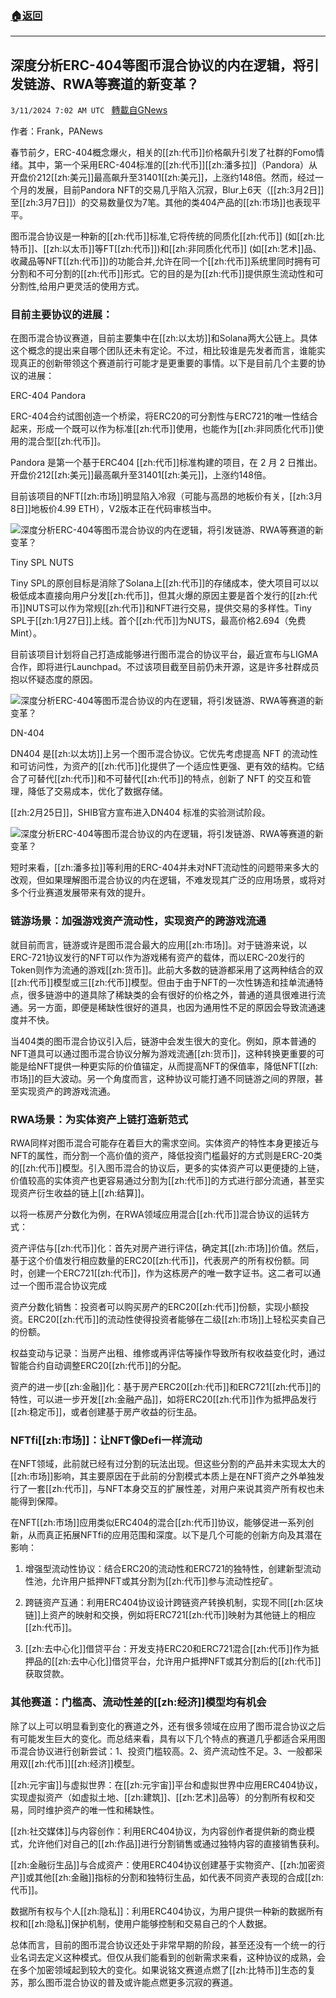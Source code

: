 ###  [:house:返回](README.md)
---


## 深度分析ERC-404等图币混合协议的内在逻辑，将引发链游、RWA等赛道的新变革？
`3/11/2024 7:02 AM UTC ` [轉載自GNews](https://gnews.org/articles/2383468)

作者：Frank，PANews

春节前夕，ERC-404概念爆火，相关的[[zh:代币]]价格飙升引发了社群的Fomo情绪。其中，第一个采用ERC-404标准的[[zh:代币]][[zh:潘多拉]]（Pandora）从开盘价212[[zh:美元]]最高飙升至31401[[zh:美元]]，上涨约148倍。然而，经过一个月的发展，目前Pandora NFT的交易几乎陷入沉寂，Blur上6天（[[zh:3月2日]]至[[zh:3月7日]]）的交易数量仅为7笔。其他的类404产品的[[zh:市场]]也表现平平。

图币混合协议是一种新的[[zh:代币]]标准,它将传统的同质化[[zh:代币]] (如[[zh:比特币]]、[[zh:以太币]]等FT[[zh:代币]])和[[zh:非同质化代币]] (如[[zh:艺术]]品、收藏品等NFT[[zh:代币]])的功能合并,允许在同一个[[zh:代币]]系统里同时拥有可分割和不可分割的[[zh:代币]]形式。它的目的是为[[zh:代币]]提供原生流动性和可分割性,给用户更灵活的使用方式。

### 目前主要协议的进展：

在图币混合协议赛道，目前主要集中在[[zh:以太坊]]和Solana两大公链上。具体这个概念的提出来自哪个团队还未有定论。不过，相比较谁是先发者而言，谁能实现真正的创新带领这个赛道前行可能才是更重要的事情。以下是目前几个主要的协议的进展：

ERC-404  Pandora

ERC-404合约试图创造一个桥梁，将ERC20的可分割性与ERC721的唯一性结合起来，形成一个既可以作为标准[[zh:代币]]使用，也能作为[[zh:非同质化代币]]使用的混合型[[zh:代币]]。

Pandora 是第一个基于ERC404 [[zh:代币]]标准构建的项目，在 2 月 2 日推出。开盘价212[[zh:美元]]最高飙升至31401[[zh:美元]]，上涨约148倍。

目前该项目的NFT[[zh:市场]]明显陷入冷寂（可能与高昂的地板价有关，[[zh:3月8日]]地板价4.99 ETH），V2版本正在代码审核当中。

![深度分析ERC-404等图币混合协议的内在逻辑，将引发链游、RWA等赛道的新变革？](https://cdn-img.panewslab.com/panews/2024/03/11/images/Y6bcKO9id5.png "深度分析ERC-404等图币混合协议的内在逻辑，将引发链游、RWA等赛道的新变革？")

Tiny SPL  NUTS

Tiny SPL的原创目标是消除了Solana上[[zh:代币]]的存储成本，使大项目可以以极低成本直接向用户分发[[zh:代币]]，但其火爆的原因主要是首个发行的[[zh:代币]]NUTS可以作为常规[[zh:代币]]和NFT进行交易，提供交易的多样性。Tiny SPL于[[zh:1月27日]]上线。首个[[zh:代币]]为NUTS，最高价格2.694（免费Mint）。

目前该项目计划将自己打造成能够进行图币混合的协议平台，最近宣布与LIGMA合作，即将进行Launchpad。不过该项目截至目前仍未开源，这是许多社群成员抱以怀疑态度的原因。

![深度分析ERC-404等图币混合协议的内在逻辑，将引发链游、RWA等赛道的新变革？](https://cdn-img.panewslab.com/panews/2024/03/11/images/6m65G75ra2.png "深度分析ERC-404等图币混合协议的内在逻辑，将引发链游、RWA等赛道的新变革？")

DN-404

DN404 是[[zh:以太坊]]上另一个图币混合协议。它优先考虑提高 NFT 的流动性和可访问性，为资产的[[zh:代币]]化提供了一个适应性更强、更有效的结构。它结合了可替代[[zh:代币]]和不可替代[[zh:代币]]的特点，创新了 NFT 的交互和管理，降低了交易成本，优化了数据存储。

[[zh:2月25日]]，SHIB官方宣布进入DN404 标准的实验测试阶段。

![深度分析ERC-404等图币混合协议的内在逻辑，将引发链游、RWA等赛道的新变革？](https://cdn-img.panewslab.com/panews/2024/03/11/images/8q95U1bH7B.png "深度分析ERC-404等图币混合协议的内在逻辑，将引发链游、RWA等赛道的新变革？")

短时来看，[[zh:潘多拉]]等利用的ERC-404并未对NFT流动性的问题带来多大的改观，但如果理解图币混合协议的内在逻辑，不难发现其广泛的应用场景，或将对多个行业赛道发展带来有效的提升。

### 链游场景：加强游戏资产流动性，实现资产的跨游戏流通

就目前而言，链游或许是图币混合最大的应用[[zh:市场]]。对于链游来说，以ERC-721协议发行的NFT可以作为游戏稀有资产的载体，而以ERC-20发行的Token则作为流通的游戏[[zh:货币]]。此前大多数的链游都采用了这两种结合的双[[zh:代币]]模型或三[[zh:代币]]模型。但由于由于NFT的一次性铸造和挂单流通特点，很多链游中的道具除了稀缺类的会有很好的价格之外，普通的道具很难进行流通。另一方面，即便是稀缺性很好的道具，也因为通用性不足的原因会导致流通速度并不快。

当404类的图币混合协议引入后，链游中会发生很大的变化。例如，原本普通的NFT道具可以通过图币混合协议分解为游戏流通[[zh:货币]]，这种转换更重要的可能是给NFT提供一种更实际的价值锚定，从而提高NFT的保值率，降低NFT[[zh:市场]]的巨大波动。另一个角度而言，这种协议可能打通不同链游之间的界限，甚至实现资产的跨游戏流通。

### RWA场景：为实体资产上链打造新范式

RWA同样对图币混合可能存在着巨大的需求空间。实体资产的特性本身更接近与NFT的属性，而分割一个高价值的资产，降低投资门槛最好的方式则是ERC-20类的[[zh:代币]]模型。引入图币混合的协议后，更多的实体资产可以更便捷的上链，价值较高的实体资产也更容易通过分割为[[zh:代币]]的方式进行部分流通，甚至实现资产衍生收益的链上[[zh:结算]]。

以将一栋房产分数化为例，在RWA领域应用混合[[zh:代币]]混合协议的运转方式：

资产评估与[[zh:代币]]化：首先对房产进行评估，确定其[[zh:市场]]价值。然后，基于这个价值发行相应数量的ERC20[[zh:代币]]，代表房产的所有权份额。同时，创建一个ERC721[[zh:代币]]，作为这栋房产的唯一数字证书。这二者可以通过一个图币混合协议完成

资产分数化销售：投资者可以购买房产的ERC20[[zh:代币]]份额，实现小额投资。ERC20[[zh:代币]]的流动性使得投资者能够在二级[[zh:市场]]上轻松买卖自己的份额。

权益变动与记录：当房产出租、维修或再评估等操作导致所有权收益变化时，通过智能合约自动调整ERC20[[zh:代币]]的分配。

资产的进一步[[zh:金融]]化：基于房产ERC20[[zh:代币]]和ERC721[[zh:代币]]的特性，可以进一步开发[[zh:金融产品]]，如将ERC20[[zh:代币]]作为抵押品发行[[zh:稳定币]]，或者创建基于房产收益的衍生品。

### NFTfi[[zh:市场]]：让NFT像Defi一样流动

在NFT领域，此前就已经有过分割的玩法出现。但这些分割的产品并未实现太大的[[zh:市场]]影响，其主要原因在于此前的分割模式本质上是在NFT资产之外单独发行了一套[[zh:代币]]，与NFT本身交互的扩展性差，对用户来说其资产所有权也未能得到保障。

在NFT[[zh:市场]]应用类似ERC404的混合[[zh:代币]]协议，能够促进一系列创新，从而真正拓展NFTfi的应用范围和深度。以下是几个可能的创新方向及其潜在影响：

1. 增强型流动性协议：结合ERC20的流动性和ERC721的独特性，创建新型流动性池，允许用户抵押NFT或其分割为[[zh:代币]]参与流动性挖矿。

2. 跨链资产互通：利用ERC404协议设计跨链资产转换机制，实现不同[[zh:区块链]]上资产的映射和交换，例如将ERC721[[zh:代币]]映射为其他链上的相应[[zh:代币]]。

3. [[zh:去中心化]]借贷平台：开发支持ERC20和ERC721混合[[zh:代币]]作为抵押品的[[zh:去中心化]]借贷平台，允许用户抵押NFT或其分割后的[[zh:代币]]获取贷款。

### 其他赛道：门槛高、流动性差的[[zh:经济]]模型均有机会

除了以上可以明显看到变化的赛道之外，还有很多领域在应用了图币混合协议之后有可能发生巨大的变化。而总结来看，具有以下几个特点的赛道几乎都适合采用图币混合协议进行创新尝试：1、投资门槛较高。2、资产流动性不足。3、一般都采用双[[zh:代币]][[zh:经济]]模型。

[[zh:元宇宙]]与虚拟世界：在[[zh:元宇宙]]平台和虚拟世界中应用ERC404协议，实现虚拟资产（如虚拟土地、[[zh:建筑]]、[[zh:艺术]]品等）的分割所有权和交易，同时维护资产的唯一性和稀缺性。

[[zh:社交媒体]]与内容创作：利用ERC404协议，为内容创作者提供新的商业模式，允许他们对自己的[[zh:作品]]进行分割销售或通过独特内容的直接销售获利。

[[zh:金融衍生品]]与合成资产：使用ERC404协议创建基于实物资产、[[zh:加密资产]]或其他[[zh:金融]]指标的分割和独特衍生品，如代表不同资产表现的合成[[zh:代币]]。

数据所有权与个人[[zh:隐私]]：利用ERC404协议，为用户提供一种新的数据所有权和[[zh:隐私]]保护机制，使用户能够控制和交易自己的个人数据。

总体而言，目前的图币混合协议还处于非常早期的阶段，甚至还没有一个统一的行业名词去定义这种模式。但仅从我们能看到的创新需求来看，这种协议的成熟，会在多个加密领域起到较大的变化。如果说铭文赛道点燃了[[zh:比特币]]生态的复苏，那么图币混合协议的普及或许能点燃更多沉寂的赛道。
